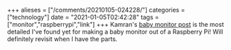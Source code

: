 +++
alieses = ["/comments/20210105-024228/"]
categories = ["technology"]
date = "2021-01-05T02:42:28"
tags = ["monitor","raspberrypi","link"]
+++
Kamran's [baby monitor post](https://kamranicus.com/guides/raspberry-pi-3-baby-monitor) is the most detailed I've found yet for making a baby monitor out of a Raspberry Pi! Will definitely revisit when I have the parts.

